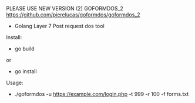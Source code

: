 PLEASE USE NEW VERSION (2) GOFORMDOS_2 
https://github.com/pierelucas/goformdos/goformdos_2

- Golang Layer 7 Post request dos tool

Install:

+ go build

or

+ go install

Usage:

+ ./goformdos -u https://example.com/login.php -t 999 -r 100 -f forms.txt